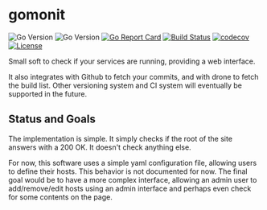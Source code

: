 # gomonit
![Go Version](https://img.shields.io/badge/go-1.8-brightgreen.svg)
![Go Version](https://img.shields.io/badge/go-1.9-brightgreen.svg)
[![Go Report Card](https://goreportcard.com/badge/github.com/Depado/gomonit)](https://goreportcard.com/report/github.com/Depado/gomonit)
[![Build Status](https://drone.depado.eu/api/badges/Depado/gomonit/status.svg)](https://drone.depado.eu/Depado/gomonit)
[![codecov](https://codecov.io/gh/Depado/gomonit/branch/master/graph/badge.svg)](https://codecov.io/gh/Depado/gomonit)
[![License](https://img.shields.io/badge/license-MIT-blue.svg)](https://github.com/Depado/gomonit/blob/master/LICENSE)

Small soft to check if your services are running, providing a web interface.  

It also integrates with Github to fetch your commits, and with drone to fetch
the build list. Other versioning system and CI system will eventually be
supported in the future.

## Status and Goals

The implementation is simple. It simply checks if the root of the site answers with a 200 OK. It doesn't check anything else.

For now, this software uses a simple yaml configuration file, allowing users to define their hosts. This behavior is not documented for now. The final goal would be to have a more complex interface, allowing an admin user to add/remove/edit hosts using an admin interface and perhaps even check for some contents on the page.
